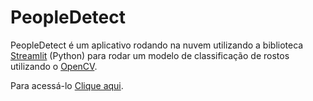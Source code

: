 # PeopleDetect

PeopleDetect é um aplicativo rodando na nuvem utilizando a biblioteca [Streamlit](https://streamlit.io/) (Python) para rodar um modelo de classificação de rostos utilizando o [OpenCV](https://opencv.org/). 

Para acessá-lo [Clique aqui](link_streamlit). 
